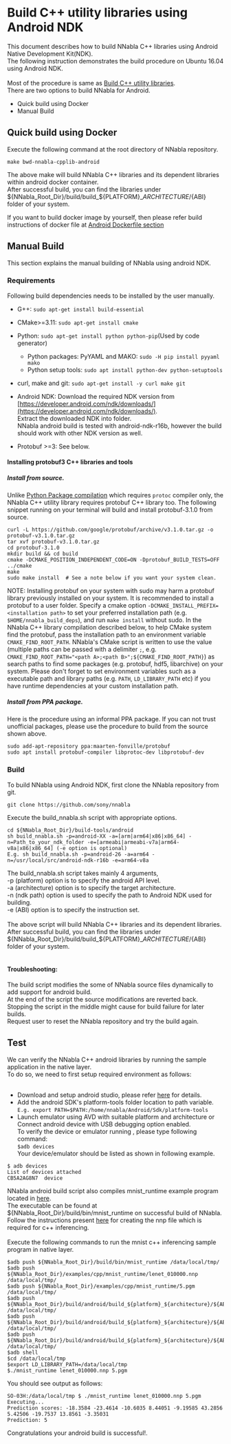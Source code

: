 # Build C++ utility libraries using Android NDK  

This document describes how to build NNabla C++ libraries using Android Native Development Kit(NDK).  
The following instruction demonstrates the build procedure on Ubuntu 16.04 using Android NDK.  
<br>
Most of the procedure is same as [Build C++ utility libraries](build_cpp_utils.md).  
There are two options to build NNabla for Android.
* Quick build using Docker
* Manual Build

## Quick build using Docker
Execute the following command at the root directory of NNabla repository.  
```
make bwd-nnabla-cpplib-android
```
The above make will build NNabla C++ libraries and its dependent libraries within android docker container.  
After successful build, you can find the libraries under ${NNabla_Root_Dir}/build/build_${PLATFORM}_${ARCHITECTURE}/${ABI} folder of your system.  

If you want to build docker image by yourself, then please refer build instructions of docker file at [Android Dockerfile section](https://github.com/sony/nnabla/blob/master/docker/README.md)  

## Manual Build
This section explains the manual building of NNabla using android NDK.  

### Requirements
Following build dependencies needs to be installed by the user manually.  

* G++: `sudo apt-get install build-essential`  
* CMake>=3.11: `sudo apt-get install cmake`  
* Python: `sudo apt-get install python python-pip`(Used by code generator)  
  * Python packages: PyYAML and MAKO: `sudo -H pip install pyyaml mako`  
  * Python setup tools:		      `sudo apt install python-dev python-setuptools`  
* curl, make and git: `sudo apt-get install -y curl make git`  
* Android NDK: Download the required NDK version from [https://developer.android.com/ndk/downloads/](https://developer.android.com/ndk/downloads/).  
  Extract the downloaded NDK into folder.  
 NNabla android build is tested with android-ndk-r16b, however the build should work with other NDK version as well.  

* Protobuf >=3: See below.

#### Installing protobuf3 C++ libraries and tools

##### Install from source.

Unlike [Python Package compilation](./build.md) which requires
`protoc` compiler only, the NNabla C++ utility library requires
protobuf C++ library too.  The following snippet running on your
terminal will build and install protobuf-3.1.0 from source.

```shell
curl -L https://github.com/google/protobuf/archive/v3.1.0.tar.gz -o protobuf-v3.1.0.tar.gz
tar xvf protobuf-v3.1.0.tar.gz
cd protobuf-3.1.0
mkdir build && cd build
cmake -DCMAKE_POSITION_INDEPENDENT_CODE=ON -Dprotobuf_BUILD_TESTS=OFF ../cmake
make
sudo make install  # See a note below if you want your system clean.
```

NOTE: Installing protobuf on your system with sudo may harm a protobuf
library previously installed on your system. It is recommended to
install a protobuf to a user folder. Specify a cmake option
`-DCMAKE_INSTALL_PREFIX=<installation path>` to set your preferred
installation path (e.g. `$HOME/nnabla_build_deps`), and run `make
install` without sudo. In the NNabla C++ library compilation described
below, to help CMake system find the protobuf, pass the installation
path to an environment variable `CMAKE_FIND_ROOT_PATH`. NNabla's CMake
script is written to use the value (multiple paths can be passed with
a delimiter `;`, e.g. `CMAKE_FIND_ROOT_PATH="<path A>;<path
B>";${CMAKE_FIND_ROOT_PATH}`) as search paths to find some packages
(e.g. protobuf, hdf5, libarchive) on your system. Please don't forget
to set environment variables such as a executable path and library
paths (e.g. `PATH`, `LD_LIBRARY_PATH` etc) if you have runtime
dependencies at your custom installation path.

##### Install from PPA package.

Here is the procedure using an informal PPA package. If you can not
trust unofficial packages, please use the procedure to build from the
source shown above.

```shell
sudo add-apt-repository ppa:maarten-fonville/protobuf
sudo apt install protobuf-compiler libprotoc-dev libprotobuf-dev
```

### Build
To build NNabla using Android NDK, first clone the NNabla repository from git.  
```shell
git clone https://github.com/sony/nnabla
```
Execute the build_nnabla.sh script with appropriate options.  
```
cd ${NNabla_Root_Dir}/build-tools/android
sh build_nnabla.sh -p=android-XX -a=[arm|arm64|x86|x86_64] -n=Path_to_your_ndk_folder -e=[armeabi|armeabi-v7a|arm64-v8a|x86|x86_64] (-e option is optional)
E.g. sh build_nnabla.sh -p=android-26 -a=arm64 -n=/usr/local/src/android-ndk-r16b -e=arm64-v8a 
```
The build_nnabla.sh script takes mainly 4 arguments,  
-p (platform) option is to specify the android API level.  
-a (architecture) option is to specify the target architecture.  
-n (ndk path) option is used to specify the path to Android NDK used for building.  
-e (ABI) option is to specify the instruction set.  
<br>
The above script will build NNabla C++ libraries and its dependent libraries.  
After successful build, you can find the libraries under ${NNabla_Root_Dir}/build/build_${PLATFORM}_${ARCHITECTURE}/${ABI} folder of your system.  
<br>

#### Troubleshooting: 
The build script modifies the some of NNabla source files dynamically to add support for android build.  
At the end of the script the source modifications are reverted back.  
Stopping the script in the middle might cause for build failure for later builds.  
Request user to reset the NNabla repository and try the build again.  

## Test 
We can verify the NNabla C++ android libraries by running the sample application in the native layer.  
To do so, we need to first setup required environment as follows:   
<br>
* Download and setup android studio, please refer [here](https://developer.android.com/studio/) for details.  
* Add the android SDK's platform-tools folder location to path variable.  
`E.g. export PATH=$PATH:/home/nnabla/Android/Sdk/platform-tools`  
* Launch emulator using AVD with suitable platform and architecture or Connect android device with USB debugging option enabled.  
To verify the device or emulator running , please type following command:  
```$adb devices```  
Your device/emulator should be listed as shown in following example.  
```
$ adb devices
List of devices attached 
CB5A2AG8N7	device
```

NNabla android build script also compiles mnist_runtime example program located in [here](https://github.com/sony/nnabla/tree/master/examples/cpp/mnist_runtime).  
The executable can be found at ${NNabla_Root_Dir}/build/bin/mnist_runtime on successful build of NNabla.  
Follow the instructions present [here](https://github.com/sony/nnabla/blob/master/examples/cpp/mnist_runtime/README.md) for creating the nnp file which is required for c++ inferencing.  
<br>
Execute the following commands to run the mnist c++ inferencing sample program in native layer.  
```
$adb push ${NNabla_Root_Dir}/build/bin/mnist_runtime /data/local/tmp/
$adb push ${NNabla_Root_Dir}/examples/cpp/mnist_runtime/lenet_010000.nnp /data/local/tmp/
$adb push ${NNabla_Root_Dir}/examples/cpp/mnist_runtime/5.pgm /data/local/tmp/
$adb push ${NNabla_Root_Dir}/build/android/build_${platform}_${architecture}/${ABI}/libarchive.so /data/local/tmp/
$adb push ${NNabla_Root_Dir}/build/android/build_${platform}_${architecture}/${ABI}/libnnabla.so /data/local/tmp/
$adb push ${NNabla_Root_Dir}/build/android/build_${platform}_${architecture}/${ABI}/libnnabla_utils.so /data/local/tmp/
$adb shell
$cd /data/local/tmp
$export LD_LIBRARY_PATH=/data/local/tmp
$./mnist_runtime lenet_010000.nnp 5.pgm
```
You should see output as follows:  
```
SO-03H:/data/local/tmp $ ./mnist_runtime lenet_010000.nnp 5.pgm
Executing...
Prediction scores: -18.3584 -23.4614 -10.6035 8.44051 -9.19585 43.2856 5.42506 -19.7537 13.8561 -3.35031
Prediction: 5
```
Congratulations your android build is successful!.


 




